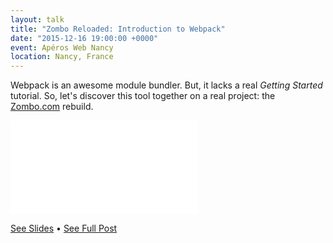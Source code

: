 ```yaml
---
layout: talk
title: "Zombo Reloaded: Introduction to Webpack"
date: "2015-12-16 19:00:00 +0000"
event: Apéros Web Nancy
location: Nancy, France
---
```


Webpack is an awesome module bundler. But, it lacks a real *Getting Started* tutorial.
So, let's discover this tool together on a real project: the [Zombo.com](http://zombo.com/) rebuild.

<div class='embed-container'>
	<iframe src='/slides/2015-12-17-zombo-reloaded-webpack-sass.html#/' frameborder='0' allowfullscreen></iframe>
</div>

[See Slides](/slides/2015-12-17-zombo-reloaded-webpack-sass.html#/) &bull;
[See Full Post](/2015/05/15/howto-setup-webpack-on-es6-react-application-with-sass.html)

